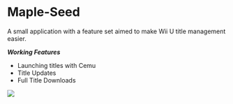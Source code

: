 # Maple-Seed

A small application with a feature set aimed to make Wii U title management easier.

***Working Features***
- Launching titles with Cemu
- Title Updates
- Full Title Downloads

![](http://pixxy.in/xxK8243.png)
